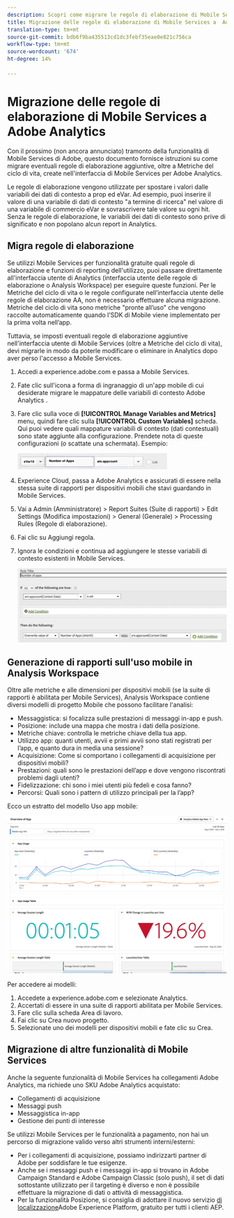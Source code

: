 ```yaml
---
description: Scopri come migrare le regole di elaborazione di Mobile Services in  Adobe Analytics
title: Migrazione delle regole di elaborazione di Mobile Services a  Adobe Analytics
translation-type: tm+mt
source-git-commit: bdb6f9ba435513cd1dc3febf35eae0e821c756ca
workflow-type: tm+mt
source-wordcount: '674'
ht-degree: 14%

---
```



# Migrazione delle regole di elaborazione di Mobile Services a  Adobe Analytics

Con il prossimo (non ancora annunciato) tramonto della funzionalità di Mobile Services di  Adobe, questo documento fornisce istruzioni su come migrare eventuali regole di elaborazione aggiuntive, oltre a Metriche del ciclo di vita, create nell&#39;interfaccia di Mobile Services per  Adobe Analytics.

Le regole di elaborazione vengono utilizzate per spostare i valori dalle variabili dei dati di contesto a prop ed eVar. Ad esempio, puoi inserire il valore di una variabile di dati di contesto &quot;a termine di ricerca&quot; nel valore di una variabile di commercio  eVar e sovrascrivere tale valore su ogni hit. Senza le regole di elaborazione, le variabili dei dati di contesto sono prive di significato e non popolano alcun report in Analytics.

## Migra regole di elaborazione

Se utilizzi Mobile Services per funzionalità gratuite quali regole di elaborazione e funzioni di reporting dell&#39;utilizzo, puoi passare direttamente all&#39;interfaccia utente di Analytics (interfaccia utente delle regole di elaborazione o  Analysis Workspace) per eseguire queste funzioni. Per le Metriche del ciclo di vita o le regole configurate nell’interfaccia utente delle regole di elaborazione AA, non è necessario effettuare alcuna migrazione. Metriche del ciclo di vita sono metriche &quot;pronte all’uso&quot; che vengono raccolte automaticamente quando l’SDK di Mobile viene implementato per la prima volta nell’app.

Tuttavia, se imposti eventuali regole di elaborazione aggiuntive nell&#39;interfaccia utente di Mobile Services (oltre a Metriche del ciclo di vita), devi migrarle in modo da poterle modificare o eliminare in Analytics dopo aver perso l&#39;accesso a Mobile Services.

1. Accedi a experience.adobe.com e passa a Mobile Services.
1. Fate clic sull&#39;icona a forma di ingranaggio di un&#39;app mobile di cui desiderate migrare le mappature delle variabili di contesto  Adobe Analytics .
1. Fare clic sulla voce di **[!UICONTROL Manage Variables and Metrics]** menu, quindi fare clic sulla **[!UICONTROL Custom Variables]** scheda. Qui puoi vedere quali mappature variabili di contesto (dati contestuali) sono state aggiunte alla configurazione. Prendete nota di queste configurazioni (o scattate una schermata). Esempio:

   ![Variabile di contesto](assets/context-var.png)

1.  Experience Cloud, passa a  Adobe Analytics e assicurati di essere nella stessa suite di rapporti per dispositivi mobili che stavi guardando in Mobile Services.
1. Vai a Admin (Amministratore) > Report Suites (Suite di rapporti) > Edit Settings (Modifica impostazioni) > General (Generale) > Processing Rules (Regole di elaborazione).
1. Fai clic su Aggiungi regola.
1. Ignora le condizioni e continua ad aggiungere le stesse variabili di contesto esistenti in Mobile Services.

   ![Regola di elaborazione](assets/proc-rule.png)

## Generazione di rapporti sull&#39;uso mobile in  Analysis Workspace

Oltre alle metriche e alle dimensioni per dispositivi mobili (se la suite di rapporti è abilitata per Mobile Services),  Analysis Workspace contiene diversi modelli di progetto Mobile che possono facilitare l&#39;analisi:

* Messaggistica: si focalizza sulle prestazioni di messaggi in-app e push.
* Posizione: include una mappa che mostra i dati della posizione.
* Metriche chiave: controlla le metriche chiave della tua app.
* Utilizzo app: quanti utenti, avvii e primi avvii sono stati registrati per l’app, e quanto dura in media una sessione?
* Acquisizione: Come si comportano i collegamenti di acquisizione per dispositivi mobili?
* Prestazioni: quali sono le prestazioni dell’app e dove vengono riscontrati problemi dagli utenti?
* Fidelizzazione: chi sono i miei utenti più fedeli e cosa fanno?
* Percorsi: Quali sono i pattern di utilizzo principali per la l’app?

Ecco un estratto del modello Uso app mobile:

![Utilizzo app mobile](assets/mobile-app-usage.png)

Per accedere ai modelli:

1. Accedete a experience.adobe.com e selezionate Analytics.
1. Accertati di essere in una suite di rapporti abilitata per Mobile Services.
1. Fare clic sulla scheda Area di lavoro.
1. Fai clic su Crea nuovo progetto.
1. Selezionate uno dei modelli per dispositivi mobili e fate clic su Crea.

## Migrazione di altre funzionalità di Mobile Services

Anche la seguente funzionalità di Mobile Services ha collegamenti  Adobe Analytics, ma richiede uno SKU Adobe Analytics  acquistato:

* Collegamenti di acquisizione
* Messaggi push
* Messaggistica in-app
* Gestione dei punti di interesse

Se utilizzi Mobile Services per le funzionalità a pagamento, non hai un percorso di migrazione valido verso altri strumenti interni/esterni:

* Per i collegamenti di acquisizione, possiamo indirizzarti  partner di Adobe per soddisfare le tue esigenze.
* Anche se i messaggi push e i messaggi in-app si trovano in  Adobe Campaign Standard e Adobe Campaign Classic (solo push), il set di dati sottostante utilizzato per il targeting è diverso e non è possibile effettuare la migrazione di dati o attività di messaggistica.
* Per la funzionalità Posizione, si consiglia di adottare il nuovo servizio [di localizzazione](https://www.adobe.com/experience-platform/location-service.html)Adobe Experience Platform, gratuito per tutti i clienti AEP.
